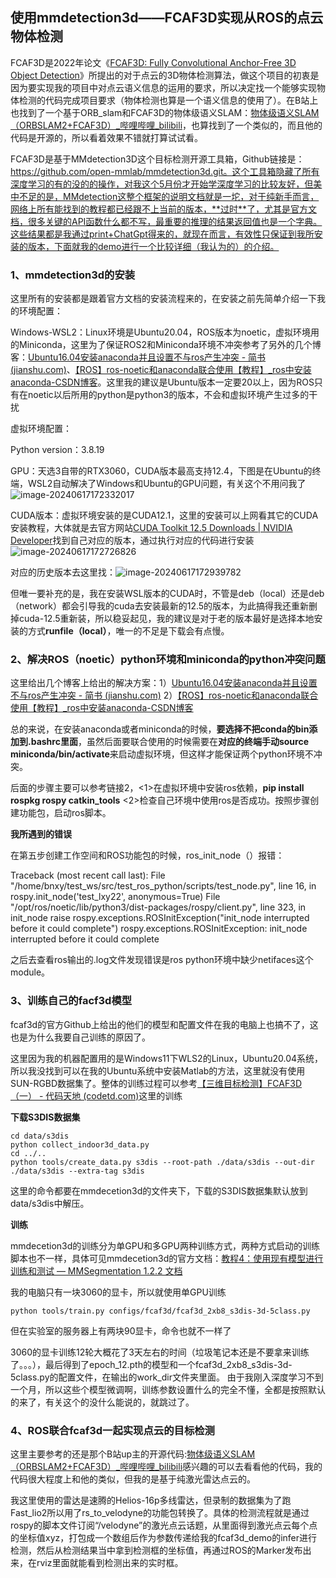 ## 使用mmdetection3d——FCAF3D实现从ROS的点云物体检测

FCAF3D是2022年论文《[FCAF3D: Fully Convolutional Anchor-Free 3D Object Detection](https://arxiv.org/abs/2112.00322)》所提出的对于点云的3D物体检测算法，做这个项目的初衷是因为要实现我的项目中对点云语义信息的运用的要求，所以决定找一个能够实现物体检测的代码完成项目要求（物体检测也算是一个语义信息的使用了）。在B站上也找到了一个基于ORB_slam和FCAF3D的物体级语义SLAM：[物体级语义SLAM（ORBSLAM2+FCAF3D）_哔哩哔哩_bilibili](https://www.bilibili.com/video/BV1W84115782/?spm_id_from=333.999.top_right_bar_window_custom_collection.content.click&vd_source=2a4a421fff86197316764ff403f3fe6e)，也算找到了一个类似的，而且他的代码是开源的，所以看着效果不错就打算试试看。

FCAF3D是基于MMdetection3D这个目标检测开源工具箱，Github链接是：https://github.com/open-mmlab/mmdetection3d.git。这个工具箱隐藏了所有深度学习的有的没的的操作，对我这个5月份才开始学深度学习的比较友好，但美中不足的是，MMdetection这整个框架的说明文档就是一坨，对于纯新手而言，网络上所有能找到的教程都已经跟不上当前的版本，**过时**了，尤其是官方文档，很多关键的API函数什么都不写，最重要的推理的结果返回值也是一个字典。这些结果都是我通过print+ChatGpt得来的，就现在而言，有效性只保证到我所安装的版本，下面就我的demo进行一个比较详细（我认为的）的介绍。

### 1、mmdetection3d的安装

这里所有的安装都是跟着官方文档的安装流程来的，在安装之前先简单介绍一下我的环境配置：

Windows-WSL2：Linux环境是Ubuntu20.04，ROS版本为noetic，虚拟环境用的Miniconda，这里为了保证ROS2和Miniconda环境不冲突参考了另外的几个博客：[Ubuntu16.04安装anaconda并且设置不与ros产生冲突 - 简书 (jianshu.com)](https://www.jianshu.com/p/a5418864a416)、[【ROS】ros-noetic和anaconda联合使用【教程】_ros中安装anaconda-CSDN博客](https://blog.csdn.net/qq_44940689/article/details/133813086)。这里我的建议是Ubuntu版本一定要20以上，因为ROS只有在noetic以后所用的python是python3的版本，不会和虚拟环境产生过多的干扰

虚拟环境配置：

Python version：3.8.19

GPU：天选3自带的RTX3060，CUDA版本最高支持12.4，下图是在Ubuntu的终端，WSL2自动解决了Windows和Ubuntu的GPU问题，有关这个不用问我了![image-20240617172332017](C:\Users\15041\AppData\Roaming\Typora\typora-user-images\image-20240617172332017.png)

CUDA版本：虚拟环境安装的是CUDA12.1，这里的安装可以上网看其它的CUDA安装教程，大体就是去官方网站[CUDA Toolkit 12.5 Downloads | NVIDIA Developer](https://developer.nvidia.com/cuda-downloads)找到自己对应的版本，通过执行对应的代码进行安装![image-20240617172726826](C:\Users\15041\AppData\Roaming\Typora\typora-user-images\image-20240617172726826.png)

对应的历史版本去这里找：![image-20240617172939782](C:\Users\15041\AppData\Roaming\Typora\typora-user-images\image-20240617172939782.png)

但唯一要补充的是，我在安装WSL版本的CUDA时，不管是deb（local）还是deb（network）都会引导我的cuda去安装最新的12.5的版本，为此搞得我还重新删掉cuda-12.5重新装，所以稳妥起见，我的建议是对于老的版本最好是选择本地安装的方式**runfile（local）**，唯一的不足是下载会有点慢。

### 2、解决ROS（noetic）python环境和miniconda的python冲突问题

这里给出几个博客上给出的解决方案：1）[Ubuntu16.04安装anaconda并且设置不与ros产生冲突 - 简书 (jianshu.com)](https://www.jianshu.com/p/a5418864a416)  2）[【ROS】ros-noetic和anaconda联合使用【教程】_ros中安装anaconda-CSDN博客](https://blog.csdn.net/qq_44940689/article/details/133813086#comments_33344958)

总的来说，在安装anaconda或者miniconda的时候，**要选择不把conda的bin添加到.bashrc里面**，虽然后面要联合使用的时候需要在**对应的终端手动source miniconda/bin/activate**来启动虚拟环境，但这样才能保证两个python环境不冲突。

后面的步骤主要可以参考链接2，<1>在虚拟环境中安装ros依赖，**pip install rospkg rospy catkin_tools** <2>检查自己环境中使用ros是否成功。按照步骤创建功能包，启动ros脚本。

**我所遇到的错误**

在第五步创建工作空间和ROS功能包的时候，ros_init_node（）报错：

Traceback (most recent call last):
File "/home/bnxy/test_ws/src/test_ros_python/scripts/test_node.py", line 16, in <module>
rospy.init_node('test_lxy22', anonymous=True)
File "/opt/ros/noetic/lib/python3/dist-packages/rospy/client.py", line 323, in init_node
raise rospy.exceptions.ROSInitException("init_node interrupted before it could complete")
rospy.exceptions.ROSInitException: init_node interrupted before it could complete

之后去查看ros输出的.log文件发现错误是ros python环境中缺少netifaces这个module。

### 3、训练自己的facf3d模型

fcaf3d的官方Github上给出的他们的模型和配置文件在我的电脑上也搞不了，这也是为什么我要自己训练的原因了。

这里因为我的机器配置用的是Windows11下WLS2的Linux，Ubuntu20.04系统，所以我没找到可以在我的Ubuntu系统中安装Matlab的方法，这里就没有使用SUN-RGBD数据集了。整体的训练过程可以参考[【三维目标检测】FCAF3D（一） - 代码天地 (codetd.com)](https://www.codetd.com/article/14618124)这里的训练

**下载S3DIS数据集**

```Sh
cd data/s3dis
python collect_indoor3d_data.py
cd ../..
python tools/create_data.py s3dis --root-path ./data/s3dis --out-dir ./data/s3dis --extra-tag s3dis
```

这里的命令都要在mmdecetion3d的文件夹下，下载的S3DIS数据集默认放到data/s3dis中解压。

**训练**

mmdecetion3d的训练分为单GPU和多GPU两种训练方式，两种方式启动的训练脚本也不一样，具体可见mmdecetion3d的官方文档：[教程4：使用现有模型进行训练和测试 — MMSegmentation 1.2.2 文档](https://mmsegmentation.readthedocs.io/zh-cn/main/user_guides/4_train_test.html)

我的电脑只有一块3060的显卡，所以就使用单GPU训练

```shell
python tools/train.py configs/fcaf3d/fcaf3d_2xb8_s3dis-3d-5class.py 
```

但在实验室的服务器上有两块90显卡，命令也就不一样了

3060的显卡训练12轮大概花了3天左右的时间（垃圾笔记本还是不要拿来训练了。。。），最后得到了epoch_12.pth的模型和一个fcaf3d_2xb8_s3dis-3d-5class.py的配置文件，在输出的work_dir文件夹里面。
	由于我刚入深度学习不到一个月，所以这些个模型微调啊，训练参数设置什么的完全不懂，全都是按照默认的来了，有关这个的没什么能说的，就跳过了。

### 4、ROS联合fcaf3d一起实现点云的目标检测

这里主要参考的还是那个B站up主的开源代码:[物体级语义SLAM（ORBSLAM2+FCAF3D）_哔哩哔哩_bilibili](https://www.bilibili.com/video/BV1W84115782/?spm_id_from=333.999.top_right_bar_window_custom_collection.content.click&vd_source=2a4a421fff86197316764ff403f3fe6e)感兴趣的可以去看看他的代码，我的代码很大程度上和他的类似，但我的是基于纯激光雷达点云的。

我这里使用的雷达是速腾的Helios-16p多线雷达，但录制的数据集为了跑Fast_lio2所以用了rs_to_velodyne的功能包转换了。具体的检测流程就是通过rospy的脚本文件订阅“/velodyne”的激光点云话题，从里面得到激光点云每个点的坐标值xyz，打包成一个数组后作为参数传递给我的fcaf3d_demo的infer进行检测，然后从检测结果当中拿到检测框的坐标值，再通过ROS的Marker发布出来，在rviz里面就能看到检测出来的实时框。